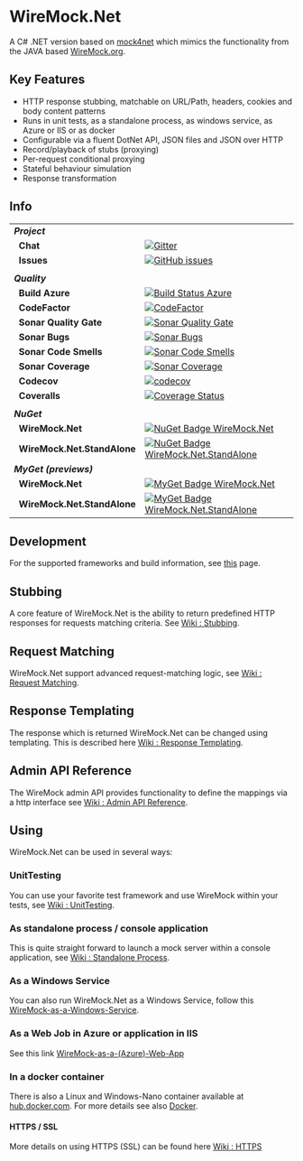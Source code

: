 # WireMock.Net
A C# .NET version based on [mock4net](https://github.com/alexvictoor/mock4net) which mimics the functionality from the JAVA based [WireMock.org](http://WireMock.org).

## Key Features
* HTTP response stubbing, matchable on URL/Path, headers, cookies and body content patterns
* Runs in unit tests, as a standalone process, as windows service, as Azure or IIS or as docker
* Configurable via a fluent DotNet API, JSON files and JSON over HTTP
* Record/playback of stubs (proxying)
* Per-request conditional proxying
* Stateful behaviour simulation
* Response transformation

## Info
| | |
| --- | --- |
| ***Project*** | &nbsp; |
| &nbsp;&nbsp;**Chat** | [![Gitter](https://img.shields.io/gitter/room/wiremock_dotnet/Lobby.svg)](https://gitter.im/wiremock_dotnet/Lobby) |
| &nbsp;&nbsp;**Issues** | [![GitHub issues](https://img.shields.io/github/issues/WireMock-Net/WireMock.Net.svg)](https://github.com/WireMock-Net/WireMock.Net/issues) |
| | |
| ***Quality*** | &nbsp; |
| &nbsp;&nbsp;**Build Azure** | [![Build Status Azure](https://stef.visualstudio.com/WireMock.Net/_apis/build/status/WireMock.Net)](https://stef.visualstudio.com/WireMock.Net/_build/latest?definitionId=7) |
| &nbsp;&nbsp;**CodeFactor** | [![CodeFactor](https://www.codefactor.io/repository/github/wiremock-net/wiremock.net/badge)](https://www.codefactor.io/repository/github/wiremock-net/wiremock.net)
| &nbsp;&nbsp;**Sonar Quality Gate** | [![Sonar Quality Gate](https://sonarcloud.io/api/project_badges/measure?project=wiremock&metric=alert_status)](https://sonarcloud.io/project/issues?id=wiremock) |
| &nbsp;&nbsp;**Sonar Bugs** | [![Sonar Bugs](https://sonarcloud.io/api/project_badges/measure?project=wiremock&metric=bugs)](https://sonarcloud.io/project/issues?id=wiremock&resolved=false&types=BUG) |
| &nbsp;&nbsp;**Sonar Code Smells** | [![Sonar Code Smells](https://sonarcloud.io/api/project_badges/measure?project=wiremock&metric=code_smells)](https://sonarcloud.io/project/issues?id=wiremock&resolved=false&types=CODE_SMELL) |
| &nbsp;&nbsp;**Sonar Coverage** | [![Sonar Coverage](https://sonarcloud.io/api/project_badges/measure?project=wiremock&metric=coverage)](https://sonarcloud.io/component_measures?id=wiremock&metric=coverage) |
| &nbsp;&nbsp;**Codecov** | [![codecov](https://codecov.io/gh/WireMock-Net/WireMock.Net/branch/master/graph/badge.svg)](https://codecov.io/gh/WireMock-Net/WireMock.Net) |
| &nbsp;&nbsp;**Coveralls** | [![Coverage Status](https://coveralls.io/repos/github/WireMock-Net/WireMock.Net/badge.svg?branch=master)](https://coveralls.io/github/WireMock-Net/WireMock.Net?branch=master) |
| |
| ***NuGet*** | &nbsp; |
| &nbsp;&nbsp;**WireMock.Net** | [![NuGet Badge WireMock.Net](https://buildstats.info/nuget/WireMock.Net)](https://www.nuget.org/packages/WireMock.Net) |
| &nbsp;&nbsp;**WireMock.Net.StandAlone** | [![NuGet Badge WireMock.Net.StandAlone](https://buildstats.info/nuget/WireMock.Net.StandAlone)](https://www.nuget.org/packages/WireMock.Net.StandAlone) |
| ***MyGet (previews)*** | &nbsp; |
| &nbsp;&nbsp;**WireMock.Net** | [![MyGet Badge WireMock.Net](https://buildstats.info/myget/wiremock-net/WireMock.Net)](https://www.myget.org/feed/wiremock-net/package/nuget/WireMock.Net) |
| &nbsp;&nbsp;**WireMock.Net.StandAlone** | [![MyGet Badge WireMock.Net.StandAlone](https://buildstats.info/myget/wiremock-net/WireMock.Net.StandAlone)](https://www.myget.org/feed/wiremock-net/package/nuget/WireMock.Net.StandAlone) |

## Development
For the supported frameworks and build information, see [this](https://github.com/WireMock-Net/WireMock.Net/wiki/Development-Information) page.

## Stubbing
A core feature of WireMock.Net is the ability to return predefined HTTP responses for requests matching criteria.
See [Wiki : Stubbing](https://github.com/WireMock-Net/WireMock.Net/wiki/Stubbing).

## Request Matching
WireMock.Net support advanced request-matching logic, see [Wiki : Request Matching](https://github.com/WireMock-Net/WireMock.Net/wiki/Request-Matching).

## Response Templating
The response which is returned WireMock.Net can be changed using templating. This is described here [Wiki : Response Templating](https://github.com/WireMock-Net/WireMock.Net/wiki/Response-Templating).

## Admin API Reference
The WireMock admin API provides functionality to define the mappings via a http interface see [Wiki : Admin API Reference](https://github.com/StefH/WireMock.Net/wiki/Admin-API-Reference).

## Using
WireMock.Net can be used in several ways:

### UnitTesting
You can use your favorite test framework and use WireMock within your tests, see
[Wiki : UnitTesting](https://github.com/StefH/WireMock.Net/wiki/Using-WireMock-in-UnitTests).

### As standalone process / console application
This is quite straight forward to launch a mock server within a console application, see [Wiki : Standalone Process](https://github.com/StefH/WireMock.Net/wiki/WireMock-as-a-standalone-process).

### As a Windows Service
You can also run WireMock.Net as a Windows Service, follow this [WireMock-as-a-Windows-Service](https://github.com/WireMock-Net/WireMock.Net/wiki/WireMock-as-a-Windows-Service).

### As a Web Job in Azure or application in IIS
See this link [WireMock-as-a-(Azure)-Web-App](https://github.com/WireMock-Net/WireMock.Net/wiki/WireMock-as-a-(Azure)-Web-App)

### In a docker container
There is also a Linux and Windows-Nano container available at [hub.docker.com](https://hub.docker.com/r/sheyenrath).
For more details see also [Docker](https://github.com/WireMock-Net/WireMock.Net-docker).

#### HTTPS / SSL
More details on using HTTPS (SSL) can be found here [Wiki : HTTPS](https://github.com/WireMock-Net/WireMock.Net/wiki/Using-HTTPS-(SSL))
